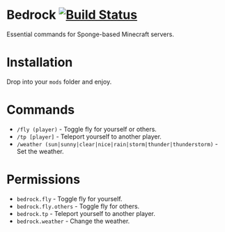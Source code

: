 # Bedrock [![Build Status](https://api.travis-ci.org/prism/Bedrock.png)](https://travis-ci.org/prism/Bedrock/)

Essential commands for Sponge-based Minecraft servers.

# Installation

Drop into your `mods` folder and enjoy.

# Commands

- `/fly (player)` - Toggle fly for yourself or others.
- `/tp [player]` - Teleport yourself to another player.
- `/weather (sun|sunny|clear|nice|rain|storm|thunder|thunderstorm)` - Set the weather.

# Permissions

- `bedrock.fly` - Toggle fly for yourself.
- `bedrock.fly.others` - Toggle fly for others.
- `bedrock.tp` - Teleport yourself to another player.
- `bedrock.weather` - Change the weather.
